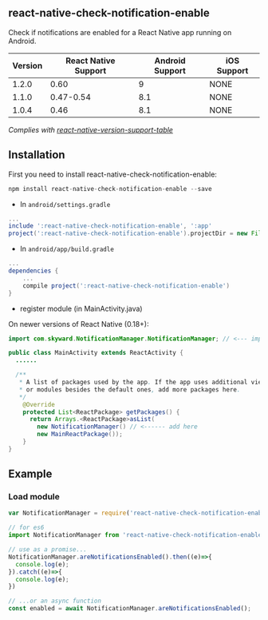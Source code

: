 ## react-native-check-notification-enable
Check if notifications are enabled for a React Native app running on Android.

| Version | React Native Support | Android Support | iOS Support |
|---|---|---|---|
| 1.2.0 | 0.60  | 9 | NONE |
| 1.1.0 | 0.47-0.54 | 8.1 | NONE |
| 1.0.4 | 0.46 | 8.1 | NONE |

*Complies with [react-native-version-support-table](https://github.com/dangnelson/react-native-version-support-table)*

## Installation

First you need to install react-native-check-notification-enable:

```javascript
npm install react-native-check-notification-enable --save
```

* In `android/settings.gradle`

```gradle
...
include ':react-native-check-notification-enable', ':app'
project(':react-native-check-notification-enable').projectDir = new File(rootProject.projectDir, '../node_modules/react-native-check-notification-enable/android')
```

* In `android/app/build.gradle`

```gradle
...
dependencies {
    ...
    compile project(':react-native-check-notification-enable')
}
```

* register module (in MainActivity.java)

On newer versions of React Native (0.18+):

```java
import com.skyward.NotificationManager.NotificationManager; // <--- import

public class MainActivity extends ReactActivity {
  ......

  /**
   * A list of packages used by the app. If the app uses additional views
   * or modules besides the default ones, add more packages here.
   */
    @Override
    protected List<ReactPackage> getPackages() {
      return Arrays.<ReactPackage>asList(
        new NotificationManager() // <------ add here
        new MainReactPackage());
    }
}
```

## Example

### Load module
```javascript
var NotificationManager = require('react-native-check-notification-enable');
```

```javascript
// for es6
import NotificationManager from 'react-native-check-notification-enable'

// use as a promise...
NotificationManager.areNotificationsEnabled().then((e)=>{
  console.log(e);
}).catch((e)=>{
  console.log(e);
})

// ...or an async function
const enabled = await NotificationManager.areNotificationsEnabled();
```
